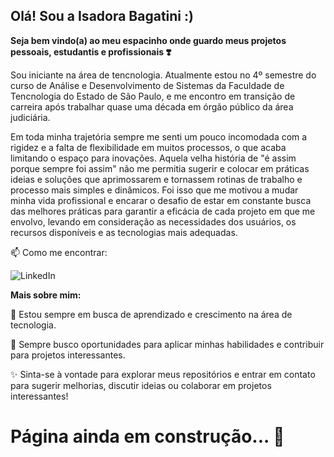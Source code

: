 ## Olá! Sou a Isadora Bagatini :) ###
**Seja bem vindo(a) ao meu espacinho onde guardo meus projetos pessoais, estudantis e profissionais ❣️**

Sou iniciante na área de tencnologia. Atualmente estou no 4º semestre do curso de Análise e Desenvolvimento de Sistemas da Faculdade de Tencnologia do Estado de São Paulo, e me encontro em transição de carreira após trabalhar quase uma década em órgão público da área judiciária.

Em toda minha trajetória sempre me senti um pouco incomodada com a rigidez e a falta de flexibilidade em muitos processos, o que acaba limitando o espaço para inovações. Aquela velha história de "é assim porque sempre foi assim" não me permitia sugerir e colocar em práticas ideias e soluções que aprimossarem e tornassem rotinas de trabalho e processo mais simples e dinâmicos. Foi isso que me motivou a mudar minha vida profissional e encarar o desafio de estar em constante busca das melhores práticas para garantir a eficácia de cada projeto em que me envolvo, levando em consideração as necessidades dos usuários, os recursos disponíveis e as tecnologias mais adequadas.

📫 Como me encontrar:

![LinkedIn](https://img.shields.io/badge/LinkedIn%20-%20steelblue?style=flat&link=www.linkedin.com%2Fin%2Fisadora-bagatini)

**Mais sobre mim:**

🌱 Estou sempre em busca de aprendizado e crescimento na área de tecnologia.

💼 Sempre busco oportunidades para aplicar minhas habilidades e contribuir para projetos interessantes.
 
✨ Sinta-se à vontade para explorar meus repositórios e entrar em contato para sugerir melhorias, discutir ideias ou colaborar em projetos interessantes!


# Página ainda em construção... 🚧

<!---
IsahBag/IsahBag is a ✨ special ✨ repository because its `README.md` (this file) appears on your GitHub profile.
You can click the Preview link to take a look at your changes.
--->
